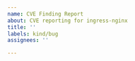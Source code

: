 ```yaml
---
name: CVE Finding Report
about: CVE reporting for ingress-nginx
title: ''
labels: kind/bug
assignees: ''

---
```


<!-- What scanner and version reported the CVE? -->

<!-- What CVE was reported in the scanner findings? -->

<!-- What versions of the controller did you test with?  -->

<!-- Please provider other details that will help us determine the severity of the issue -->
